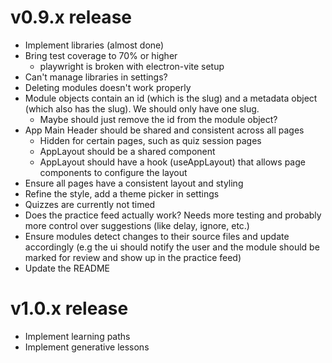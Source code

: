 # v0.9.x release

- Implement libraries (almost done)
- Bring test coverage to 70% or higher
    - playwright is broken with electron-vite setup
- Can't manage libraries in settings?
- Deleting modules doesn't work properly
- Module objects contain an id (which is the slug) and a metadata object (which also has the slug). We should only have one slug.
    - Maybe should just remove the id from the module object?
- App Main Header should be shared and consistent across all pages
    - Hidden for certain pages, such as quiz session pages
    - AppLayout should be a shared component
    - AppLayout should have a hook (useAppLayout) that allows page components to configure the layout
- Ensure all pages have a consistent layout and styling
- Refine the style, add a theme picker in settings
- Quizzes are currently not timed
- Does the practice feed actually work? Needs more testing and probably more control over suggestions (like delay, ignore, etc.)
- Ensure modules detect changes to their source files and update accordingly (e.g the ui should notify the user and the module should be marked for review and show up in the practice feed)
- Update the README

# v1.0.x release

- Implement learning paths
- Implement generative lessons
